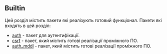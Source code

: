 ## Builtin
Цей розділ містить пакети які реалізують готовий функціонал. Пакети які входять в цей розділ:
* [auth](https://github.com/uwine4850/foozy/blob/master/docs/ua/builtin/auth/auth.md) - пакет для аутентифікації.
* [csrf](https://github.com/uwine4850/foozy/blob/master/docs/ua/builtin/builtin_mddl/csrf.md) - пакет, який містить готові реалізації проміжного ПО.
* [auth_mddl](https://github.com/uwine4850/foozy/blob/master/docs/ua/builtin/builtin_mddl/auth_mddl.md) - пакет, який містить готові 
реалізації проміжного ПО.